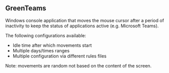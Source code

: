## GreenTeams

Windows console application that moves the mouse cursor after a period of inactivity to keep the status of applications active (e.g. Microsoft Teams).

The following configurations available:
- Idle time after which movements start
- Multiple days/times ranges
- Multiple configuration via different rules files 

Note: movements are random not based on the content of the screen. 

